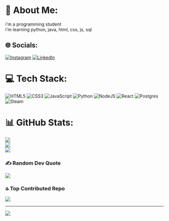 # 💫 About Me:
i'm a programming student<br>i'm learning python, java, html, css, js, sql


## 🌐 Socials:
[![Instagram](https://img.shields.io/badge/Instagram-%23E4405F.svg?logo=Instagram&logoColor=white)](https://instagram.com/luim_j) [![LinkedIn](https://img.shields.io/badge/LinkedIn-%230077B5.svg?logo=linkedin&logoColor=white)](https://linkedin.com/in/lui-mendes-8b81b2269?utm_source=share&utm_campaing=share_via&utm_content=profile&utm_medium=android_app) 

# 💻 Tech Stack:
![HTML5](https://img.shields.io/badge/html5-%23E34F26.svg?style=flat&logo=html5&logoColor=white) ![CSS3](https://img.shields.io/badge/CSS3-%1572B6?style=flat&logo=css3&logoColor=white) ![JavaScript](https://img.shields.io/badge/javascript-%23323330.svg?style=flat&logo=javascript&logoColor=%23F7DF1E) ![Python](https://img.shields.io/badge/python-3670A0?style=flat&logo=python&logoColor=ffdd54) ![NodeJS](https://img.shields.io/badge/node.js-6DA55F?style=flat&logo=node.js&logoColor=white) ![React](https://img.shields.io/badge/react-%2320232a.svg?style=flat&logo=react&logoColor=%2361DAFB) ![Postgres](https://img.shields.io/badge/postgres-%23316192.svg?style=flat&logo=postgresql&logoColor=white) ![Steam](https://img.shields.io/badge/steam-%23000000.svg?style=flat&logo=steam&logoColor=white)
# 📊 GitHub Stats:
![](https://github-readme-stats.vercel.app/api?username=Luiprogramador&theme=monokai&hide_border=false&include_all_commits=false&count_private=false)<br/>
![](https://nirzak-streak-stats.vercel.app/?user=Luiprogramador&theme=monokai&hide_border=false)<br/>
![](https://github-readme-stats.vercel.app/api/top-langs/?username=Luiprogramador&theme=monokai&hide_border=false&include_all_commits=false&count_private=false&layout=compact)

### ✍️ Random Dev Quote
![](https://quotes-github-readme.vercel.app/api?type=vetical&theme=radical)

### 🔝 Top Contributed Repo
![](https://github-contributor-stats.vercel.app/api?username=Luiprogramador&limit=5&theme=transparent&combine_all_yearly_contributions=true)

---
[![](https://visitcount.itsvg.in/api?id=Luiprogramador&icon=1&color=0)](https://visitcount.itsvg.in)

<!-- Proudly created with GPRM ( https://gprm.itsvg.in ) -->
